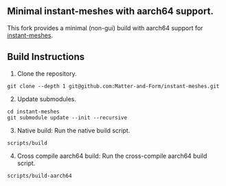 ## Minimal instant-meshes with aarch64 support.

This fork provides a minimal (non-gui) build with aarch64 support for [instant-meshes](https://github.com/wjakob/instant-meshes).

## Build Instructions

1. Clone the repository.
```
git clone --depth 1 git@github.com:Matter-and-Form/instant-meshes.git

```

2. Update submodules.
```
cd instant-meshes
git submodule update --init --recursive
```

3. Native build: Run the native build script.
```
scripts/build
```

4. Cross compile aarch64 build: Run the cross-compile aarch64 build script.
```
scripts/build-aarch64
```

